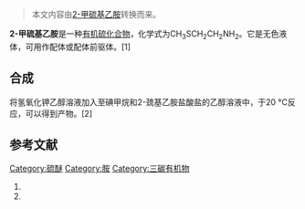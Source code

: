> 本文内容由[2-甲硫基乙胺](https://zh.wikipedia.org/wiki/2-甲硫基乙胺)转换而来。


**2-甲硫基乙胺**是一种[有机硫化合物](https://zh.wikipedia.org/wiki/有机硫化合物 "wikilink")，化学式为CH<sub>3</sub>SCH<sub>2</sub>CH<sub>2</sub>NH<sub>2</sub>。它是无色液体，可用作配体或配体前驱体。\[1\]

## 合成

将氢氧化钾乙醇溶液加入至碘甲烷和2-巯基乙胺盐酸盐的乙醇溶液中，于20 °C反应，可以得到产物。\[2\]

## 参考文献

<references />

[Category:硫醚](https://zh.wikipedia.org/wiki/Category:硫醚 "wikilink") [Category:胺](https://zh.wikipedia.org/wiki/Category:胺 "wikilink") [Category:三碳有机物](https://zh.wikipedia.org/wiki/Category:三碳有机物 "wikilink")

1.
2.